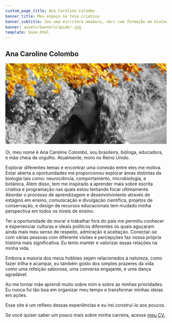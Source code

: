 ```yaml
---
custom_page_title: Ana Caroline Colombo
banner_title: Meu espaço na teia criativa
banner_subtitle: Sou uma escritora amadora, <br> com formação em biologia e educação
banner: assets/banners/spider.jpg
template: base.html
---
```


<h2 class="about-name">Ana Caroline Colombo</h2>

<img src="/assets/about-image-b&w-yellow-crop.jpg" class="about-img"
     alt="Uma foto minha olhando para as folhas amarelas de uma árvore em um parque no outono.">

Oi, meu nome é Ana Caroline Colombo, sou brasileira, bióloga, educadora, e mãe
cheia de orgulho. Atualmente, moro no Reino Unido.

Explorar diferentes temas e encontrar uma conexão entre eles me motiva. Estar
aberta a oportunidades me proporcionou explorar áreas distintas da biologia
tais como: neurociência, comportamento, microbiologia, e botânica. Além disso,
tem me inspirado a aprender mais sobre escrita criativa e programação nas quais
estou tentando focar ultimamente. Abordar o processo de aprendizagem e
desenvolvimento através de estágios em ensino, comunicação e divulgação
científica, projetos de conservação, e design de recursos educacionais tem
mudado minha perspectiva em todos os níveis de ensino.

Ter a oportunidade de morar e trabalhar fora do país me permitiu conhecer e
experienciar culturas e ideais políticos diferentes os quais aguçaram ainda
mais meu senso de respeito, admiração e aceitação. Conectar-se com várias
pessoas com diferente visões e percepções faz nossa própria história mais
significativa. Eu tento manter e valorizar essas relações na minha vida.

Embora a maioria dos meus hobbies sejam relacionados à natureza, como fazer
trilha e acampar, eu também gosto dos simples prazeres da vida como uma
refeição saborosa, uma conversa engajante, e uma dança agradável.

Ao me tornar mãe aprendi muito sobre mim e sobre as minhas prioridades. Eu
nunca fui tão boa em organizar meu tempo e transformar minhas ideias em ações.

Esse site é um reflexo dessas experiências e eu irei construí-lo aos poucos.

Se você quiser saber um pouco mais sobre minha carreira, acesse
<a href="https://www.acarolcolombo.com/cv/accolombo-cv-portuguese.pdf" target="_blank" type="application/pdf" rel="external noopener noreferrer">meu CV.</a>
